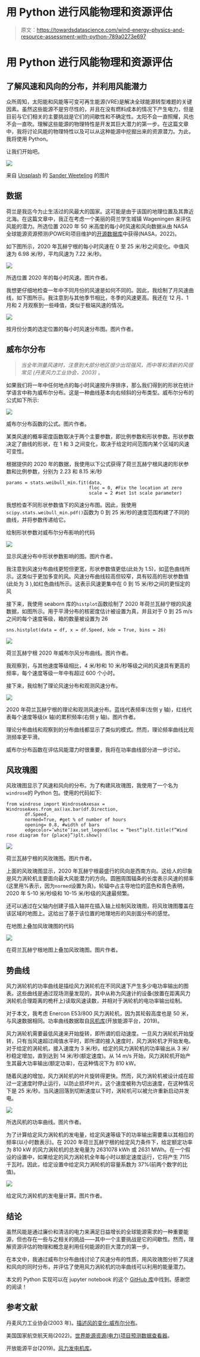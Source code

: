 # 用 Python 进行风能物理和资源评估

> 原文：<https://towardsdatascience.com/wind-energy-physics-and-resource-assessment-with-python-789a0273e697>

# 用 Python 进行风能物理和资源评估

## 了解风速和风向的分布，并利用风能潜力

众所周知，太阳能和风能等可变可再生能源(VRE)是解决全球能源转型难题的关键因素。虽然这些能源不是穷尽性的，并且在没有燃料成本的情况下产生电力，但是目前与它们相关的主要挑战是它们的间歇性和不确定性。太阳不会一直照耀，风也不会一直吹。理解这些能源的物理特性是开发其巨大潜力的第一步。在这篇文章中，我将讨论风能的物理特性以及可以从这种能源中挖掘出来的资源潜力。为此，我将使用 Python。

让我们开始吧。

![](img/2c17c1fe683c02d2c30026e927219883.png)

来自 [Unsplash](https://unsplash.com/) 的 [Sander Weeteling](https://unsplash.com/@sanderweeteling) 的图片

## 数据

荷兰是我迄今为止生活过的风最大的国家。这可能是由于该国的地理位置及其靠近北海。在这篇文章中，我正在考虑一个美丽的荷兰学生城镇 Wageningen 来评估风能的潜力。所选位置 2020 年 50 米高度的每小时风速和风向数据从由 NASA 全球能源资源预测(POWER)项目维护的[开源数据库](https://power.larc.nasa.gov/data-access-viewer/)中获得(NASA，2022)。

如下图所示，2020 年瓦赫宁根的每小时风速在 0 至 25 米/秒之间变化。中值风速为 6.98 米/秒，平均风速为 7.22 米/秒。

![](img/d32575f27851a90aad9d7575aa613c76.png)

所选位置 2020 年的每小时风速。图片作者。

我想更仔细地检查一年中不同月份的风速是如何不同的。因此，我绘制了月风速曲线，如下图所示。我注意到与其他季节相比，冬季的风速更高。我还在 12 月、1 月和 2 月观察到一些峰值，类似于极端风速的情况。

![](img/66e3078f619b73e2fb47ce1c99a0c4a6.png)

按月份分类的选定位置的每小时风速分布图。图片作者。

## 威布尔分布

> *当全年测量风速时，注意到大部分地区很少出现强风，而中等和清新的风很常见* *(丹麦风力工业协会，2003)* 。

如果我们将一年中任何地点的每小时风速按升序排序，那么我们得到的形状在统计学语言中称为威布尔分布。这是一种曲线基本向右倾斜的分布类型。威布尔分布的公式如下所示:

![](img/f0aae6409a9db4cf62c969388aab6508.png)

威布尔分布函数的公式。图片作者。

某类风速的概率密度函数取决于两个主要参数，即比例参数和形状参数。形状参数决定了曲线的形状，在 1 和 3 之间变化，取决于给定时间范围内某个区域的风速可变性。

根据提供的 2020 年的数据，我使用以下公式获得了荷兰瓦赫宁根风速的形状参数和比例参数，分别为 2.23 和 8.15 米/秒

```
params = stats.weibull_min.fit(data, 
                               floc = 0, #Fix the location at zero
                               scale = 2 #set 1st scale parameter)
```

我想检查不同形状参数值下的风速分布图。因此，我使用`scipy.stats.weibull_min.pdf()`函数为 0 到 25 米/秒的速度范围构建了不同的曲线，并将参数传递给它。

绘制形状参数对威布尔分布影响的代码

![](img/7bf277a3d964aebed7093d24f4d52261.png)

显示风速分布中形状参数影响的图。图片作者。

我注意到风速分布曲线更短但更宽，形状参数值更低(此处为 1.5)，如蓝色曲线所示。这类似于更加多变的风。风速分布曲线较高但较窄，具有较高的形状参数值(此处为 3 ),如红色曲线所示。这表示风速更集中在 0 到 15 米/秒之间的更恒定的风

接下来，我使用 seaborn 库的`histplot`函数绘制了 2020 年荷兰瓦赫宁根的风速数据，如图所示。用于平滑分布的核密度估计被设置为真，并且对于 0 到 25 m/s 之间的每个速度等级，箱的数量被设置为 26

```
sns.histplot(data = df, x = df.Speed, kde = True, bins = 26)
```

![](img/712eb95a19f4c0133a9e589384b1c152.png)

荷兰瓦赫宁根 2020 年威布尔风分布曲线。图片作者。

我观察到，与其他速度等级相比，4 米/秒和 10 米/秒等级之间的风速具有更高的频率，每个速度等级一年中有超过 600 个小时。

接下来，我绘制了理论风速分布和观测风速分布。

![](img/9fe9d41cb9a9393c9d2db3a2638e5161.png)

2020 年荷兰瓦赫宁根的理论和观测风速分布。蓝线代表频率(左侧 y 轴)，红线代表每个速度等级(x 轴)的累积频率(右侧 y 轴)。图片作者。

理论分布曲线和观察到的分布曲线都显示了类似的模式。然而，理论频率曲线比观测频率更平滑。

威布尔分布函数在评估风能潜力时很重要，我将在功率曲线部分进一步讨论。

## 风玫瑰图

风玫瑰图显示了风速和风向的分布。为了构建风玫瑰图，我使用了一个名为`windrose`的 Python 包。使用的代码如下:

```
from windrose import WindroseAxesax = WindroseAxes.from_ax()ax.bar(df.Direction,
       df.Speed,
       normed=True, #get % of number of hours
       opening= 0.8, #width of bars
       edgecolor=’white’)ax.set_legend(loc = “best”)plt.title(f”Wind rose diagram for {place}”)plt.show()
```

![](img/e62540bacb89eca3b3ec03439d97c4b3.png)

荷兰瓦赫宁根的风玫瑰图。图片作者。

上面的风玫瑰图显示，2020 年瓦赫宁根最盛行的风向是西南方向。这给人的印象是风力涡轮机主要面向最大风能潜力的方向。圆圈周围辐条的长度表示风速的频率(这里用%表示，因为`normed`设置为真)。轮辐中占主导地位的蓝色和青色表明，2020 年 5-10 米/秒级和 10-15 米/秒级的风速最频繁。

还可以通过在父轴内创建子插入轴并在插入轴上绘制风玫瑰图，将风玫瑰图覆盖在该区域的地图上。这给出了基于该位置的地理地形的风剖面分布的感觉。

在地图上叠加风玫瑰图的代码

![](img/a0be5f75cdb2a48a5584783c996095eb.png)

在荷兰瓦赫宁根地图上叠加风玫瑰图。图片作者。

## 势曲线

风力涡轮机的功率曲线是描绘风力涡轮机在不同风速下产生多少电功率输出的图表。这些曲线是通过现场测量发现的，其中从称为风速计的设备(放置在距离风力涡轮机合理距离的桅杆上)读取风速读数，并相对于涡轮机的电功率输出绘制。

对于本文，我考虑 Enercon E53/800 风力涡轮机，因为其轮毂高度也是 50 米，与风速数据相同。功率曲线数据取自[风机库](https://openenergy-platform.org/dataedit/view/supply/wind_turbine_library)(开放能源平台，2019)。

风力涡轮机需要最低风速来开始旋转，即所谓的启动速度。一旦风力涡轮机开始旋转，只有当风速超过阈值水平时，即所谓的接入速度时，风力涡轮机才开始发电。对于给定的涡轮机，接入速度为 3 米/秒。给定的风力涡轮机的功率输出从 3 米/秒稳定增加，直到达到 14 米/秒(额定速度)。从 14 m/s 开始，风力涡轮机开始产生其最大功率输出(额定功率)，在这种情况下为 810 kW。

随着风速的增加，风力涡轮机的叶片旋转得更快。然而，风力涡轮机被设计成在超过一定速度时停止运行，以防止损坏叶片。这个速度被称为切出速度，在这种情况下是 25 米/秒。当风速回落到切断速度以下时，涡轮机可以被允许重新启动并发电。

![](img/3eee1d46b31da7f179e3084b42b8b9a4.png)

所选风机的功率曲线。图片作者。

为了计算给定风力涡轮机的发电量，给定风速等级下的功率输出需要乘以其相应的频率(以小时数表示)。在 2020 年荷兰瓦赫宁根的给定风力条件下，给定额定功率为 810 kW 的风力涡轮机的总发电量为 2631078 kWh 或 2631 MWh。在一个假设的设置中，如果给定的风力涡轮机全年每小时以额定速度运行，它将产生 7115 千瓦时。因此，给定设置中给定风力涡轮机的容量系数为 37%(前两个数字的比值)。

![](img/614ffb27fa6e43b05c6888ee6a9ca8d2.png)

给定风力涡轮机的发电量计算。图片作者。

## 结论

虽然风能是通过廉价和清洁的电力来满足日益增长的全球能源需求的一种重要能源，但也存在一些与之相关的挑战——其中一个主要挑战是它的间歇性。然而，理解资源评估的物理和概念是利用任何能源的巨大潜力的第一步。

在本文中，我通过威布尔分布曲线讨论了风速分布的性质，用风玫瑰图分析了风速和风向的同时分布，并评估了使用风力涡轮机的功率曲线可以利用的能量潜力。

本文的 Python 实现可以在 jupyter notebook 的这个 [GitHub 库](https://github.com/hbshrestha/Data_Analytics)中找到。感谢您的阅读！

## **参考文献**

丹麦风力工业协会(2003 年)。[描述风的变化:威布尔分布](http://www.xn--drmstrre-64ad.dk/wp-content/wind/miller/windpower%20web/en/tour/wres/weibull.htm)。

美国国家航空航天局(2022)。[世界能源资源(电力)项目预测数据查看器](https://power.larc.nasa.gov/data-access-viewer/)。

开放能源平台(2019)。[风力发电机库](https://openenergy-platform.org/dataedit/view/supply/wind_turbine_library)。
